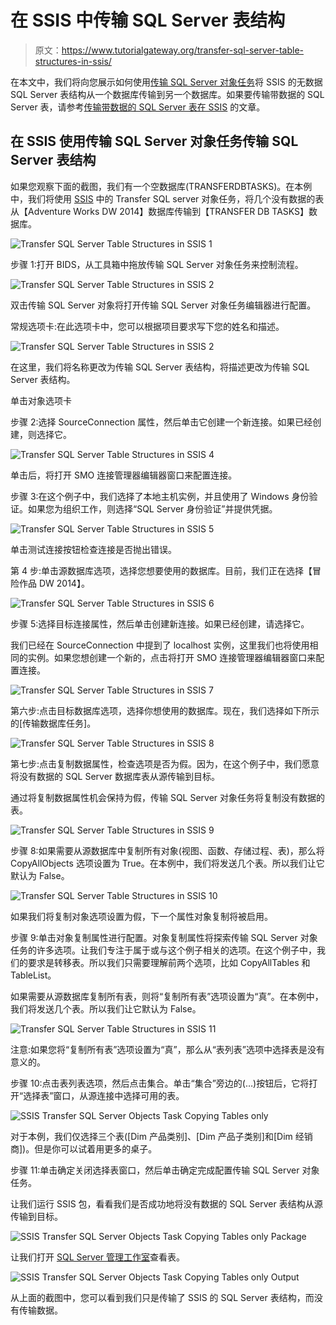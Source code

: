 # 在 SSIS 中传输 SQL Server 表结构

> 原文：<https://www.tutorialgateway.org/transfer-sql-server-table-structures-in-ssis/>

在本文中，我们将向您展示如何使用[传输 SQL Server 对象任务](https://www.tutorialgateway.org/transfer-sql-server-objects-task-in-ssis/)将 SSIS 的无数据 SQL Server 表结构从一个数据库传输到另一个数据库。如果要传输带数据的 SQL Server 表，请参考[传输带数据的 SQL Server 表在 SSIS](https://www.tutorialgateway.org/transfer-sql-server-tables-with-data-in-ssis/) 的文章。

## 在 SSIS 使用传输 SQL Server 对象任务传输 SQL Server 表结构

如果您观察下面的截图，我们有一个空数据库(TRANSFERDBTASKS)。在本例中，我们将使用 [SSIS](https://www.tutorialgateway.org/ssis/) 中的 Transfer SQL server 对象任务，将几个没有数据的表从【Adventure Works DW 2014】数据库传输到【TRANSFER DB TASKS】数据库。

![Transfer SQL Server Table Structures in SSIS 1](img/a6095cdf8618929dc91d2357439f6bb5.png)

步骤 1:打开 BIDS，从工具箱中拖放传输 SQL Server 对象任务来控制流程。

![Transfer SQL Server Table Structures in SSIS 2](img/fd381cee1d4261b6f9633a3586b10b7d.png)

双击传输 SQL Server 对象将打开传输 SQL Server 对象任务编辑器进行配置。

常规选项卡:在此选项卡中，您可以根据项目要求写下您的姓名和描述。

![Transfer SQL Server Table Structures in SSIS 2](img/6167a04780b00eb443d11d36974cfa5c.png)

在这里，我们将名称更改为传输 SQL Server 表结构，将描述更改为传输 SQL Server 表结构。

单击对象选项卡

步骤 2:选择 SourceConnection 属性，然后单击它创建一个新连接。如果已经创建，则选择它。

![Transfer SQL Server Table Structures in SSIS 4](img/b355972ac432693b9a8219545a4a4058.png)

单击<new connection="">后，将打开 SMO 连接管理器编辑器窗口来配置连接。</new>

步骤 3:在这个例子中，我们选择了本地主机实例，并且使用了 Windows 身份验证。如果您为组织工作，则选择“SQL Server 身份验证”并提供凭据。

![Transfer SQL Server Table Structures in SSIS 5](img/f998088776d752f49030c9ac638f31a5.png)

单击测试连接按钮检查连接是否抛出错误。

第 4 步:单击源数据库选项，选择您想要使用的数据库。目前，我们正在选择【冒险作品 DW 2014】。

![Transfer SQL Server Table Structures in SSIS 6](img/1aa3d4a9ad5e7e962d93dcb638450f27.png)

步骤 5:选择目标连接属性，然后单击创建新连接。如果已经创建，请选择它。

我们已经在 SourceConnection 中提到了 localhost 实例，这里我们也将使用相同的实例。如果您想创建一个新的，点击将打开 SMO 连接管理器编辑器窗口来配置连接。

![Transfer SQL Server Table Structures in SSIS 7](img/983556e8e926562dac6fa81fcdaa31fb.png)

第六步:点击目标数据库选项，选择你想使用的数据库。现在，我们选择如下所示的[传输数据库任务]。

![Transfer SQL Server Table Structures in SSIS 8](img/4ba568753b35c8cf7d79060b10da8953.png)

第七步:点击复制数据属性，检查选项是否为假。因为，在这个例子中，我们愿意将没有数据的 SQL Server 数据库表从源传输到目标。

通过将复制数据属性机会保持为假，传输 SQL Server 对象任务将复制没有数据的表。

![Transfer SQL Server Table Structures in SSIS 9](img/41eece91e87ef2002241d48de12b9328.png)

步骤 8:如果需要从源数据库中复制所有对象(视图、函数、存储过程、表)，那么将 CopyAllObjects 选项设置为 True。在本例中，我们将发送几个表。所以我们让它默认为 False。

![Transfer SQL Server Table Structures in SSIS 10](img/e1449a43ed3b8729dd48dfd4c39bb0db.png)

如果我们将复制对象选项设置为假，下一个属性对象复制将被启用。

步骤 9:单击对象复制属性进行配置。对象复制属性将探索传输 SQL Server 对象任务的许多选项。让我们专注于属于或与这个例子相关的选项。在这个例子中，我们的要求是转移表。所以我们只需要理解前两个选项，比如 CopyAllTables 和 TableList。

如果需要从源数据库复制所有表，则将“复制所有表”选项设置为“真”。在本例中，我们将发送几个表。所以我们让它默认为 False。

![Transfer SQL Server Table Structures in SSIS 11](img/2bfa9218434f74699e5c44c29e4a3b89.png)

注意:如果您将“复制所有表”选项设置为“真”，那么从“表列表”选项中选择表是没有意义的。

步骤 10:点击表列表选项，然后点击集合。单击“集合”旁边的(…)按钮后，它将打开“选择表”窗口，从源连接中选择可用的表。

![SSIS Transfer SQL Server Objects Task Copying Tables only](img/98ef63bb7391c8511b9972ab9c25fe5f.png)

对于本例，我们仅选择三个表([Dim 产品类别]、[Dim 产品子类别]和[Dim 经销商])。但是你可以试着用更多的桌子。

步骤 11:单击确定关闭选择表窗口，然后单击确定完成配置传输 SQL Server 对象任务。

让我们运行 SSIS 包，看看我们是否成功地将没有数据的 SQL Server 表结构从源传输到目标。

![SSIS Transfer SQL Server Objects Task Copying Tables only Package](img/45cc0bf6a84b966531170213d02b20ce.png)

让我们打开 [SQL Server 管理工作室](https://www.tutorialgateway.org/sql/)查看表。

![SSIS Transfer SQL Server Objects Task Copying Tables only Output](img/d8cd7b46a9567594b60e20ff50cbacec.png)

从上面的截图中，您可以看到我们只是传输了 SSIS 的 SQL Server 表结构，而没有传输数据。